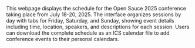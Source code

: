 This webpage displays the schedule for the Open Sauce 2025 conference taking place from July 18-20, 2025. The interface organizes sessions by day with tabs for Friday, Saturday, and Sunday, showing event details including time, location, speakers, and descriptions for each session. Users can download the complete schedule as an ICS calendar file to add conference events to their personal calendars.

<!-- Generated from commit: 7127a8c2e4e56b14b33840cc4f679f8ed657a548 -->